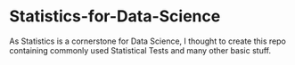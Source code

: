 # Statistics-for-Data-Science

As Statistics is a cornerstone for Data Science, I thought to create this repo containing commonly used Statistical Tests and many other basic stuff. 
